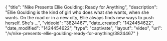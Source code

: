 {
    "title": "Nike Presents Ellie Goulding: Ready for Anything",
    "description": "Ellie Goulding is the kind of girl who does what she wants, when she wants. On the road or in a new city, Ellie always finds new ways to push herself. She's ...",
    "videoid": "3824467",
    "date_created": "1424454622",
    "date_modified": "1424454622",
    "type": "captivate",
    "layout": "video",
    "url": "\/v\/nike-presents-ellie-goulding-ready-for-anything\/3824467"
}